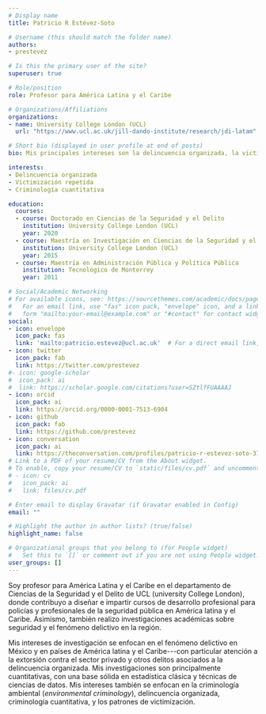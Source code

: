 ```yaml
---
# Display name
title: Patricio R Estévez-Soto

# Username (this should match the folder name)
authors:
- prestevez

# Is this the primary user of the site?
superuser: true

# Role/position
role: Profesor para América Latina y el Caribe

# Organizations/Affiliations
organizations:
- name: University College London (UCL)
  url: "https://www.ucl.ac.uk/jill-dando-institute/research/jdi-latam"

# Short bio (displayed in user profile at end of posts)
bio: Mis principales intereses son la delincuencia organizada, la victimización repetida, la prevención del delito, y el fenómeno delictivo en América Latina y el Caribe.

interests:
- Delincuencia organizada
- Victimización repetida
- Criminología cuantitativa

education:
  courses:
  - course: Doctorado en Ciencias de la Seguridad y el Delito
    institution: University College London (UCL)
    year: 2020
  - course: Maestría en Investigación en Ciencias de la Seguridad y el Delito
    institution: University College London (UCL)
    year: 2015
  - course: Maestría en Administración Pública y Política Pública
    institution: Tecnológico de Monterrey
    year: 2011

# Social/Academic Networking
# For available icons, see: https://sourcethemes.com/academic/docs/page-builder/#icons
#   For an email link, use "fas" icon pack, "envelope" icon, and a link in the
#   form "mailto:your-email@example.com" or "#contact" for contact widget.
social:
- icon: envelope
  icon_pack: fas
  link: 'mailto:patricio.estevez@ucl.ac.uk'  # For a direct email link, use "mailto:test@example.org".
- icon: twitter
  icon_pack: fab
  link: https://twitter.com/prestevez
#- icon: google-scholar
#  icon_pack: ai
#  link: https://scholar.google.com/citations?user=SZtlfFUAAAAJ
- icon: orcid
  icon_pack: ai
  link: https://orcid.org/0000-0001-7513-6904
- icon: github
  icon_pack: fab
  link: https://github.com/prestevez
- icon: conversation
  icon_pack: ai
  link: https://theconversation.com/profiles/patricio-r-estevez-soto-376595/articles
# Link to a PDF of your resume/CV from the About widget.
# To enable, copy your resume/CV to `static/files/cv.pdf` and uncomment the lines below.
# - icon: cv
#   icon_pack: ai
#   link: files/cv.pdf

# Enter email to display Gravatar (if Gravatar enabled in Config)
email: ""

# Highlight the author in author lists? (true/false)
highlight_name: false

# Organizational groups that you belong to (for People widget)
#   Set this to `[]` or comment out if you are not using People widget.
user_groups: []
---
```


Soy profesor para América Latina y el Caribe en el departamento de Ciencias de la Seguridad y el Delito de UCL (university College London), donde contribuyo a diseñar e impartir cursos de desarrollo profesional para policías y profesionales de la seguridad pública en América latina y el Caribe. Asimismo, también realizo investigaciones académicas sobre seguridad y el fenómeno delictivo en la región.

Mis intereses de investigación se enfocan en el fenómeno delictivo en México y en países de América latina y el Caribe---con particular atención a la extorsión contra el sector privado y otros delitos asociados a la delincuencia organizada. Mis investigaciones son principalmente cuantitativas, con una base sólida en estadística clásica y técnicas de ciencias de datos. Mis intereses también se enfocan en la criminología ambiental (*environmental criminology*), delincuencia organizada, criminología cuantitativa, y los patrones de victimización.
